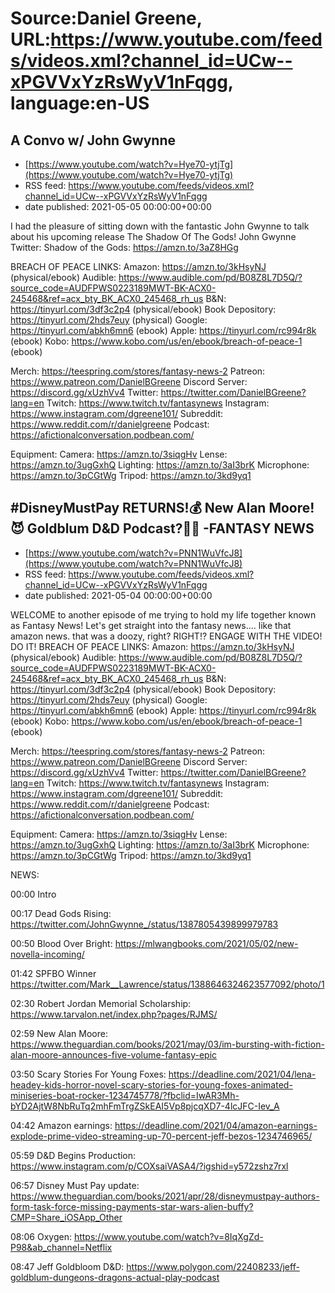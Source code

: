 # Source:Daniel Greene, URL:https://www.youtube.com/feeds/videos.xml?channel_id=UCw--xPGVVxYzRsWyV1nFqgg, language:en-US

## A Convo w/ John Gwynne
 - [https://www.youtube.com/watch?v=Hye70-ytjTg](https://www.youtube.com/watch?v=Hye70-ytjTg)
 - RSS feed: https://www.youtube.com/feeds/videos.xml?channel_id=UCw--xPGVVxYzRsWyV1nFqgg
 - date published: 2021-05-05 00:00:00+00:00

I had the pleasure of sitting down with the fantastic John Gwynne to talk about his upcoming release The Shadow Of The Gods! 
John Gwynne Twitter: 
Shadow of the Gods: https://amzn.to/3aZ8HGg 

BREACH OF PEACE LINKS: 
Amazon: https://amzn.to/3kHsyNJ (physical/ebook)
Audible: https://www.audible.com/pd/B08Z8L7D5Q/?source_code=AUDFPWS0223189MWT-BK-ACX0-245468&ref=acx_bty_BK_ACX0_245468_rh_us
B&N: https://tinyurl.com/3df3c2p4 (physical/ebook)
Book Depository: https://tinyurl.com/2hds7euy (physical)
Google: https://tinyurl.com/abkh6mn6 (ebook)
Apple: https://tinyurl.com/rc994r8k (ebook)
Kobo: https://www.kobo.com/us/en/ebook/breach-of-peace-1 (ebook)

Merch: https://teespring.com/stores/fantasy-news-2
Patreon: https://www.patreon.com/DanielBGreene
Discord Server: https://discord.gg/xUzhVv4
Twitter: https://twitter.com/DanielBGreene?lang=en
Twitch: https://www.twitch.tv/fantasynews
Instagram: https://www.instagram.com/dgreene101/
Subreddit: https://www.reddit.com/r/danielgreene 
Podcast: https://afictionalconversation.podbean.com/

Equipment: 
Camera: https://amzn.to/3siqgHv 
Lense: https://amzn.to/3ugGxhQ 
Lighting: https://amzn.to/3aI3brK 
Microphone: https://amzn.to/3pCGtWg 
Tripod: https://amzn.to/3kd9yq1

## #DisneyMustPay RETURNS!💰 New Alan Moore!😈 Goldblum D&D Podcast?👼🏼 -FANTASY NEWS
 - [https://www.youtube.com/watch?v=PNN1WuVfcJ8](https://www.youtube.com/watch?v=PNN1WuVfcJ8)
 - RSS feed: https://www.youtube.com/feeds/videos.xml?channel_id=UCw--xPGVVxYzRsWyV1nFqgg
 - date published: 2021-05-04 00:00:00+00:00

WELCOME to another episode of me trying to hold my life together known as Fantasy News! Let's get straight into the fantasy news.... like that amazon news. that was a doozy, right? RIGHT!? ENGAGE WITH THE VIDEO! DO IT!
BREACH OF PEACE LINKS: 
Amazon: https://amzn.to/3kHsyNJ (physical/ebook)
Audible: https://www.audible.com/pd/B08Z8L7D5Q/?source_code=AUDFPWS0223189MWT-BK-ACX0-245468&ref=acx_bty_BK_ACX0_245468_rh_us
B&N: https://tinyurl.com/3df3c2p4 (physical/ebook)
Book Depository: https://tinyurl.com/2hds7euy (physical)
Google: https://tinyurl.com/abkh6mn6 (ebook)
Apple: https://tinyurl.com/rc994r8k (ebook)
Kobo: https://www.kobo.com/us/en/ebook/breach-of-peace-1 (ebook)

Merch: https://teespring.com/stores/fantasy-news-2
Patreon: https://www.patreon.com/DanielBGreene
Discord Server: https://discord.gg/xUzhVv4
Twitter: https://twitter.com/DanielBGreene?lang=en
Twitch: https://www.twitch.tv/fantasynews
Instagram: https://www.instagram.com/dgreene101/
Subreddit: https://www.reddit.com/r/danielgreene 
Podcast: https://afictionalconversation.podbean.com/

Equipment: 
Camera: https://amzn.to/3siqgHv 
Lense: https://amzn.to/3ugGxhQ 
Lighting: https://amzn.to/3aI3brK 
Microphone: https://amzn.to/3pCGtWg 
Tripod: https://amzn.to/3kd9yq1 

NEWS: 

00:00 Intro

00:17 Dead Gods Rising: https://twitter.com/JohnGwynne_/status/1387805439899979783 

00:50 Blood Over Bright: https://mlwangbooks.com/2021/05/02/new-novella-incoming/ 

01:42 SPFBO Winner https://twitter.com/Mark__Lawrence/status/1388646324623577092/photo/1  

02:30 Robert Jordan Memorial Scholarship: https://www.tarvalon.net/index.php?pages/RJMS/ 

02:59 New Alan Moore: https://www.theguardian.com/books/2021/may/03/im-bursting-with-fiction-alan-moore-announces-five-volume-fantasy-epic

03:50 Scary Stories For Young Foxes: https://deadline.com/2021/04/lena-headey-kids-horror-novel-scary-stories-for-young-foxes-animated-miniseries-boat-rocker-1234745778/?fbclid=IwAR3Mh-bYD2AjtW8NbRuTq2mhFmTrgZSkEAI5Vp8pjcqXD7-4lcJFC-Iev_A 

04:42 Amazon earnings: https://deadline.com/2021/04/amazon-earnings-explode-prime-video-streaming-up-70-percent-jeff-bezos-1234746965/ 

05:59 D&D Begins Production: https://www.instagram.com/p/COXsaiVASA4/?igshid=y572zshz7rxl 

06:57 Disney Must Pay update: https://www.theguardian.com/books/2021/apr/28/disneymustpay-authors-form-task-force-missing-payments-star-wars-alien-buffy?CMP=Share_iOSApp_Other 

08:06 Oxygen: https://www.youtube.com/watch?v=8IqXgZd-P98&ab_channel=Netflix 

08:47 Jeff Goldbloom D&D: https://www.polygon.com/22408233/jeff-goldblum-dungeons-dragons-actual-play-podcast

